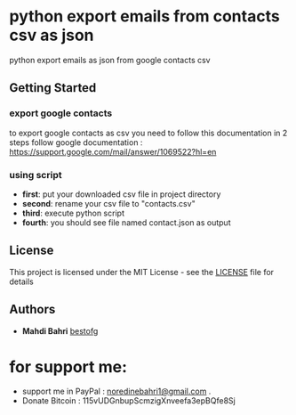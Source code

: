 # python export emails from contacts csv as json
python export emails as json from google contacts csv
## Getting Started
### export google contacts 
to export google contacts as csv you need to follow this documentation in 2 steps 
follow google documentation : https://support.google.com/mail/answer/1069522?hl=en

### using script
* **first**:  put your downloaded csv file in project directory  
* **second**:  rename your csv file to "contacts.csv"  
* **third**:  execute python script 
* **fourth**:  you should see file named contact.json as output 

## License

This project is licensed under the MIT License - see the [LICENSE](LICENSE) file for details

## Authors
* **Mahdi Bahri**  [bestofg](https://github.com/bestofg)
# for support me:
* support me in PayPal : noredinebahri1@gmail.com .
* Donate Bitcoin : 115vUDGnbupScmzigXnveefa3epBQfe8Sj
